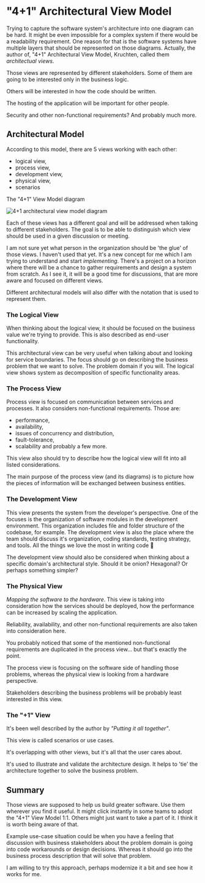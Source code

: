 "4+1" Architectural View Model
===============================

Trying to capture the software system's architecture into one diagram can be hard. It might be even impossible for a complex system if there would be a readability requirement. One reason for that is the software systems have multiple layers that should be represented on those diagrams. Actually, the author of, "4+1" Architectural View Model, Kruchten, called them *architectual views*.

Those views are represented by different stakeholders.
Some of them are going to be interested only in the business logic.

Others will be interested in how the code should be written.

The hosting of the application will be important for other people.

Security and other non-functional requirements?
And probably much more.

## Architectural Model
According to this model, there are 5 views working with each other:
- logical view,
- process view,
- development view,
- physical view,
- scenarios

The "4+1" View Model diagram

![4+1 architectural view model diagram](https://lukaszcoding.com/wp-content/uploads/2020/05/41-architectural-view-model-diagram.png)

Each of these views has a different goal and will be addressed when talking to different stakeholders. The goal is to be able to distinguish which view should be used in a given discussion or meeting. 

I am not sure yet what person in the organization should be 'the glue' of those views. I haven't used that yet. It's a new concept for me which I am trying to understand and start *implementing*. There's a project on a horizon where there will be a chance to gather requirements and design a system from scratch. As I see it, it will be a good time for discussions, that are more aware and focused on different views. 

Different architectural models will also differ with the notation that is used to represent them.

### The Logical View
When thinking about the logical view, it should be focused on the business value we're trying to provide. This is also described as end-user functionality.

This architectural view can be very useful when talking about and looking for service boundaries. The focus should go on describing the business problem that we want to solve. The problem domain if you will. The logical view shows system as decomposition of specific functionality areas.

### The Process View
Process view is focused on communication between services and processes. It also considers non-functional requirements. Those are:
 - performance,
 - availability,
 - issues of concurrency and distribution,
 - fault-tolerance,
 - scalability
and probably a few more.

This view also should try to describe how the logical view will fit into all listed considerations.

The main purpose of the process view (and its diagrams) is to picture how the pieces of information will be exchanged between business entities.


### The Development View
This view presents the system from the developer's perspective. One of the focuses is the organization of software modules in the development environment. This organization includes file and folder structure of the codebase, for example. The development view is also the place where the team should discuss it's organization, coding standards, testing strategy, and tools. All the things we love the most in writing code 🤗

The development view should also be considered when thinking about a specific domain's architectural style.
Should it be onion? Hexagonal? Or perhaps something simpler?

### The Physical View
*Mapping the software to the hardware*. This view is taking into consideration how the services should be deployed, how the performance can be increased by scaling the application.

Reliability, availability, and other non-functional requirements are also taken into consideration here.

You probably noticed that some of the mentioned non-functional requirements are duplicated in the process view... but that's exactly the point.

The process view is focusing on the software side of handling those problems, whereas the physical view is looking from a hardware perspective.

Stakeholders describing the business problems will be probably least interested in this view.

### The "+1" View
It's been well described by the author by *"Putting it all together"*.

This view is called scenarios or use cases.

It's overlapping with other views, but it's all that the user cares about.

It's used to illustrate and validate the architecture design. It helps to 'tie' the architecture together to solve the business problem.

## Summary
Those views are supposed to help us build greater software. Use them wherever you find it useful. It might click instantly in some teams to adopt the "4+1" View Model 1:1. Others might just want to take a part of it.
I think it is worth being aware of that.

Example use-case situation could be when you have a feeling that discussion with business stakeholders about the problem domain is going into code workarounds or design decisions. Whereas it should go into the business process description that will solve that problem.

I am willing to try this approach, perhaps modernize it a bit and see how it works for me.